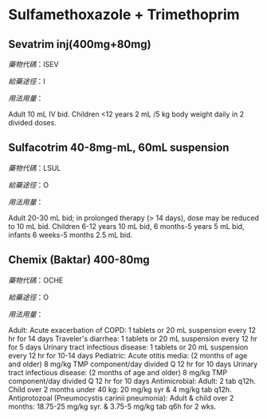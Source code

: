 # Sulfamethoxazole + Trimethoprim

## Sevatrim inj\(400mg+80mg\)

_藥物代碼_：ISEV

_給藥途徑_：I

_用法用量_：

Adult 10 mL IV bid. Children &lt;12 years 2 mL /5 kg body weight daily in 2 divided doses.

## Sulfacotrim 40-8mg-mL, 60mL suspension

_藥物代碼_：LSUL

_給藥途徑_：O

_用法用量_：

Adult 20-30 mL bid; in prolonged therapy \(&gt; 14 days\), dose may be reduced to 10 mL bid. Children 6-12 years 10 mL bid, 6 months-5 years 5 mL bid, infants 6 weeks-5 months 2.5 mL bid.

## Chemix \(Baktar\) 400-80mg

_藥物代碼_：OCHE

_給藥途徑_：O

_用法用量_：

Adult: Acute exacerbation of COPD: 1 tablets or 20 mL suspension every 12 hr for 14 days Traveler's diarrhea: 1 tablets or 20 mL suspension every 12 hr for 5 days Urinary tract infectious disease: 1 tablets or 20 mL suspension every 12 hr for 10-14 days Pediatric: Acute otitis media: \(2 months of age and older\) 8 mg/kg TMP component/day divided Q 12 hr for 10 days Urinary tract infectious disease: \(2 months of age and older\) 8 mg/kg TMP component/day divided Q 12 hr for 10 days Antimicrobial: Adult: 2 tab q12h. Child over 2 months under 40 kg: 20 mg/kg syr & 4 mg/kg tab q12h. Antiprotozoal \(Pneumocystis carinii pneumonia\): Adult & child over 2 months: 18.75-25 mg/kg syr. & 3.75-5 mg/kg tab q6h for 2 wks.

